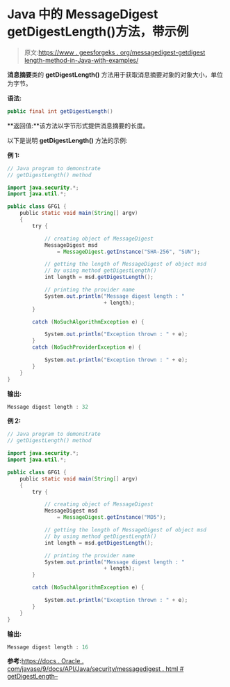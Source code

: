 # Java 中的 MessageDigest getDigestLength()方法，带示例

> 原文:[https://www . geesforgeks . org/messagedigest-getdigest length-method-in-Java-with-examples/](https://www.geeksforgeeks.org/messagedigest-getdigestlength-method-in-java-with-examples/)

**消息摘要**类的 **getDigestLength()** 方法用于获取消息摘要对象的对象大小，单位为字节。

**语法:**

```java
public final int getDigestLength()
```

**返回值:**该方法以字节形式提供消息摘要的长度。

以下是说明 **getDigestLength()** 方法的示例:

**例 1:**

```java
// Java program to demonstrate
// getDigestLength() method

import java.security.*;
import java.util.*;

public class GFG1 {
    public static void main(String[] argv)
    {
        try {

            // creating object of MessageDigest
            MessageDigest msd
                = MessageDigest.getInstance("SHA-256", "SUN");

            // getting the length of MessageDigest of object msd
            // by using method getDigestLength()
            int length = msd.getDigestLength();

            // printing the provider name
            System.out.println("Message digest length : "
                               + length);
        }

        catch (NoSuchAlgorithmException e) {

            System.out.println("Exception thrown : " + e);
        }
        catch (NoSuchProviderException e) {

            System.out.println("Exception thrown : " + e);
        }
    }
}
```

**输出:**

```java
Message digest length : 32

```

**例 2:**

```java
// Java program to demonstrate
// getDigestLength() method

import java.security.*;
import java.util.*;

public class GFG1 {
    public static void main(String[] argv)
    {
        try {

            // creating object of MessageDigest
            MessageDigest msd
                = MessageDigest.getInstance("MD5");

            // getting the length of MessageDigest of object msd
            // by using method getDigestLength()
            int length = msd.getDigestLength();

            // printing the provider name
            System.out.println("Message digest length : "
                               + length);
        }

        catch (NoSuchAlgorithmException e) {

            System.out.println("Exception thrown : " + e);
        }
    }
}
```

**输出:**

```java
Message digest length : 16

```

**参考:**[https://docs . Oracle . com/javase/9/docs/API/Java/security/messagedigest . html # getDigestLength–](https://docs.oracle.com/javase/9/docs/api/java/security/MessageDigest.html#getDigestLength--)
